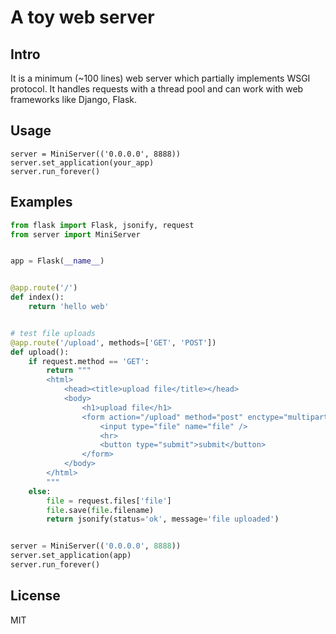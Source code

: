 # A toy web server

## Intro

It is a minimum (~100 lines) web server which partially implements WSGI protocol.
It handles requests with a thread pool and can work with web frameworks like Django, Flask.

## Usage

```python3
server = MiniServer(('0.0.0.0', 8888))
server.set_application(your_app)
server.run_forever()
```

## Examples

```python
from flask import Flask, jsonify, request
from server import MiniServer


app = Flask(__name__)


@app.route('/')
def index():
    return 'hello web'


# test file uploads
@app.route('/upload', methods=['GET', 'POST'])
def upload():
    if request.method == 'GET':
        return """
        <html>
            <head><title>upload file</title></head>
            <body>
                <h1>upload file</h1>
                <form action="/upload" method="post" enctype="multipart/form-data">
                    <input type="file" name="file" />
                    <hr>
                    <button type="submit">submit</button>
                </form>
            </body>
        </html>
        """
    else:
        file = request.files['file']
        file.save(file.filename)
        return jsonify(status='ok', message='file uploaded')


server = MiniServer(('0.0.0.0', 8888))
server.set_application(app)
server.run_forever()

```

## License

MIT